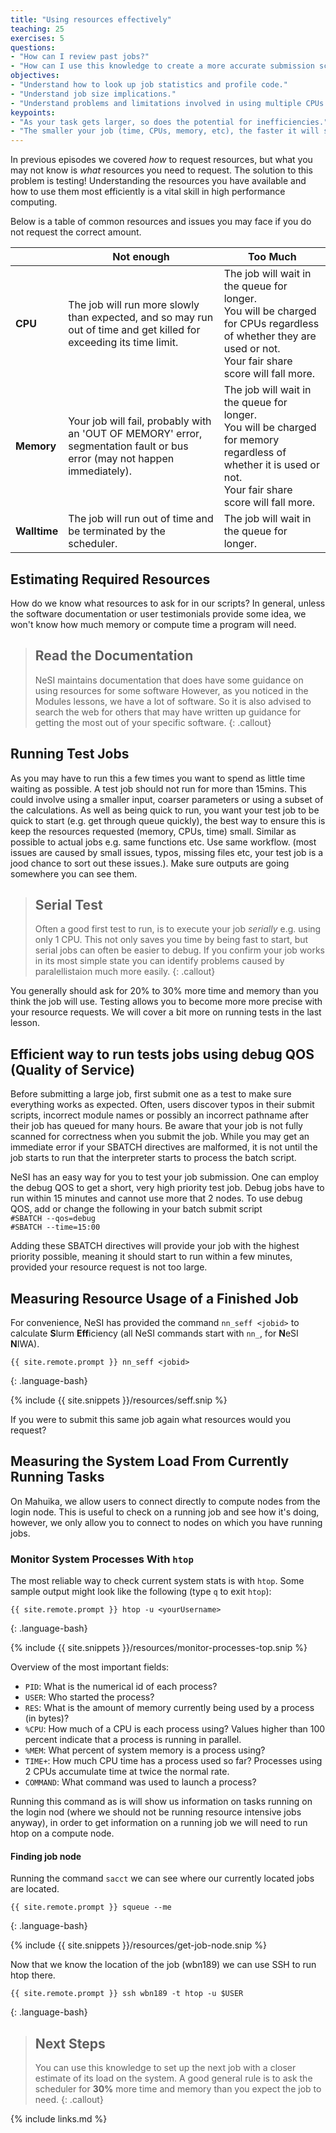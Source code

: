 ```yaml
---
title: "Using resources effectively"
teaching: 25
exercises: 5
questions:
- "How can I review past jobs?"
- "How can I use this knowledge to create a more accurate submission script?"
objectives:
- "Understand how to look up job statistics and profile code."
- "Understand job size implications."
- "Understand problems and limitations involved in using multiple CPUs."
keypoints:
- "As your task gets larger, so does the potential for inefficiencies."
- "The smaller your job (time, CPUs, memory, etc), the faster it will schedule."
---
```

<!--
- scaling testing involves running jobs with increasing resources and measuring the efficiency in order to establish a pattern informed decisions about future job submissions.-->

In previous episodes we covered *how* to request resources, but what you may not know is *what* resources you need to request. The solution to this problem is testing!
Understanding the resources you have available and how to use them most efficiently is a vital skill in high performance computing.

Below is a table of common resources and issues you may face if you do not request the correct amount.


<table>
    <thead>
        <tr>
            <th>  </th>
            <th>Not enough</th>
            <th>Too Much</th>
        </tr>
    </thead>
    <tbody>
        <tr>
            <td><b>   CPU   </b></td>
            <td>The job will run more slowly than expected, and so may run out of time and get killed for exceeding its time limit.</td>
            <td>The job will wait in the queue for longer. <br>
             You will be charged for CPUs regardless of whether they are used or not.<br>
            Your fair share score will fall more.
           </td>
        </tr>
        <tr>
            <td><b>   Memory   </b></td>
            <td>Your job will fail, probably with an 'OUT OF MEMORY' error, segmentation fault or bus error (may not happen immediately).</td>
            <td>The job will wait in the queue for longer.<br> 
             You will be charged for memory regardless of whether it is used or not.<br>
             Your fair share score will fall more.</td>
        </tr>
        <tr>
            <td><b>   Walltime   </b></td>
            <td>The job will run out of time and be terminated by the scheduler.</td>
            <td>The job will wait in the queue for longer.</td>
        </tr>
    </tbody>
</table>

## Estimating Required Resources

How do we know what resources to ask for in our scripts? In general, unless the software
documentation or user testimonials provide some idea, we won't know how much
memory or compute time a program will need.

> ## Read the Documentation
>
> NeSI maintains documentation  that does have some guidance on using resources for some software
> However, as you noticed in the Modules lessons, we have a lot of software.  So it is also advised to search
> the web for others that may have written up guidance for getting the most out of your specific software.
{: .callout}

## Running Test Jobs

As you may have to run this a few times you want to spend as little time waiting as possible.
A test job should not run for more than 15mins. This could involve using a smaller input, coarser parameters or using a subset of the calculations.
As well as being quick to run, you want your test job to be quick to start (e.g. get through queue quickly), the best way to ensure this is keep the resources requested (memory, CPUs, time) small.
Similar as possible to actual jobs e.g. same functions etc.
Use same workflow. (most issues are caused by small issues, typos, missing files etc, your test job is a jood chance to sort out these issues.).
Make sure outputs are going somewhere you can see them.
> ## Serial Test
>
> Often a good first test to run, is to execute your job *serially* e.g. using only 1 CPU.
> This not only saves you time by being fast to start, but serial jobs can often be easier to debug.
> If you confirm your job works in its most simple state you can identify problems caused by
> paralellistaion much more easily.
{: .callout}

You generally should ask for 20% to 30% more time and memory than you think the job will use.
Testing allows you to become more more precise with your resource requests.  We will cover a bit more on running tests in the last lesson.

## Efficient way to run tests jobs using debug QOS (Quality of Service)

Before submitting a large job, first submit one as a test to make
sure everything works as expected.  Often, users discover typos in their submit
scripts, incorrect module names or possibly an incorrect pathname after their job
has queued for many hours.  Be aware that your job is not fully scanned for
correctness when you submit the job.  While you may get an immediate error if your
SBATCH directives are malformed, it is not until the job starts to run that the
interpreter starts to process the batch script.

NeSI has an easy way for you to test your job submission.  One can employ the debug
QOS to get a short, very high priority test job.  Debug jobs have to run within 15 
minutes and cannot use more that 2 nodes.  To use debug QOS, add or change the
following in your batch submit script  
`#SBATCH --qos=debug`  
`#SBATCH --time=15:00`  

Adding these SBATCH directives will provide your job with the highest priority
possible, meaning it should start to run within a few minutes, provided
your resource request is not too large.
## Measuring Resource Usage of a Finished Job

<!-- New example maybe? -->

For convenience, NeSI has provided the command `nn_seff <jobid>` to calculate **S**lurm **Eff**iciency (all NeSI commands start with `nn_`, for **N**eSI **N**IWA). 
```
{{ site.remote.prompt }} nn_seff <jobid>
```
{: .language-bash}

{% include {{ site.snippets }}/resources/seff.snip %}

If you were to submit this same job again what resources would you request?

## Measuring the System Load From Currently Running Tasks

On Mahuika, we allow users to connect directly to compute nodes from the
login node. This is useful to check on a running job and see how it's doing, however, we
only allow you to connect to nodes on which you have running jobs. 

### Monitor System Processes With `htop`

The most reliable way to check current system stats is with `htop`. Some sample
output might look like the following (type `q` to exit `htop`):

```
{{ site.remote.prompt }} htop -u <yourUsername>
```
{: .language-bash}

{% include {{ site.snippets }}/resources/monitor-processes-top.snip %}

Overview of the most important fields:

* `PID`: What is the numerical id of each process?
* `USER`: Who started the process?
* `RES`: What is the amount of memory currently being used by a process (in
  bytes)?
* `%CPU`: How much of a CPU is each process using? Values higher than 100
  percent indicate that a process is running in parallel.
* `%MEM`: What percent of system memory is a process using?
* `TIME+`: How much CPU time has a process used so far? Processes using 2 CPUs
  accumulate time at twice the normal rate.
* `COMMAND`: What command was used to launch a process?

Running this command as is will show us information on tasks running on the login nod (where we should not be running resource intensive jobs anyway), in order to get information on a running job we will need to run htop on a compute node.

#### Finding job node

Running the command `sacct` we can see where our currently located jobs are located.

```
{{ site.remote.prompt }} squeue --me
```
{: .language-bash}


{% include  {{ site.snippets }}/resources/get-job-node.snip %}

Now that we know the location of the job (wbn189) we can use SSH to run htop there.

```
{{ site.remote.prompt }} ssh wbn189 -t htop -u $USER
```
{: .language-bash}


<!-- Now that you know the efficiency of your small test job what next? Throw 100 more CPUs at the problem for 100x speedup? -->

> ## Next Steps
>
> You can use this knowledge to set up the
> next job with a closer estimate of its load on the system. 
> A good general rule
> is to ask the scheduler for **30%** more time and memory than you expect the
> job to need.
{: .callout}

{% include links.md %}
